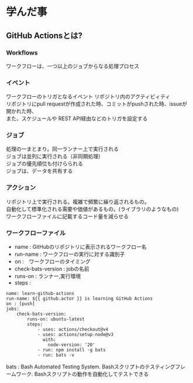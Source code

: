 # 学んだ事

## GitHub Actionsとは?
### Workflows
ワークフローは、一つ以上のジョブからなる処理プロセス

### イベント
ワークフローのトリガとなるイベント
リポジトリ内のアクティビィティ\
リポジトリにpull requestが作成された時、コミットがpushされた時、issueが開かれた時、\
また、スケジュールや REST API経由などのトリガを設定する

### ジョブ
処理の一まとまり。同一ランナー上で実行される\
ジョブは並列に実行される（非同期処理）\
ジョブの優先順位も付けらられる\
ジョブは、データを共有する

### アクション
リポジトリ上で実行される。複雑で頻繁に繰り返されるもの。\
自動化して標準化される需要や価値があるもの。(ライブラリのようなもの)\
ワークフローファイルに記載するコード量を減らせる


### ワークフローファイル
- name : GitHubのリポジトリに表示されるワークフロー名
- run-name : ワークフローの実行に対する識別子
- on :　ワークフローのタイミング
- check-bats-version : jobの名前
- runs-on : ランナー,実行環境
- steps : 

```
name: learn-github-actions
run-name: ${{ github.actor }} is learning GitHub Actions
on : [push]
jobs:
    check-bats-version:
        runs-on: ubuntu-latest
        steps:
            - uses: actions/checkout@v4
            - uses: actions/setup-node@v3
              with:
                node-version: '20'
            - run: npm install -g bats
            - run: bats -v
```


bats : Bash Automated Testing System. Bashスクリプトのテスティングフレームワーク.
Bashスクリプトの動作を自動化してテストできる